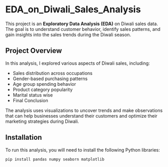 # EDA_on_Diwali_Sales_Analysis

This project is an **Exploratory Data Analysis (EDA)** on Diwali sales data. The goal is to understand customer behavior, identify sales patterns, and gain insights into the sales trends during the Diwali season.

## Project Overview

In this analysis, I explored various aspects of Diwali sales, including:
- Sales distribution across occupations
- Gender-based purchasing patterns
- Age group spending behavior
- Product category popularity
- Marital status wise
- Final Conclusion 

The analysis uses visualizations to uncover trends and make observations that can help businesses understand their customers and optimize their marketing strategies during Diwali.

## Installation

To run this analysis, you will need to install the following Python libraries:

```bash
pip install pandas numpy seaborn matplotlib
